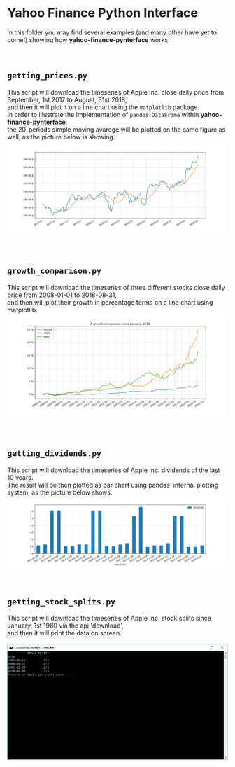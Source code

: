 # Yahoo Finance Python Interface


In this folder you may find several examples (and many other have yet to come!) showing how **yahoo-finance-pynterface** works.


<br />


## `getting_prices.py`
This script will download the timeseries of Apple Inc. close daily price from September, 1st 2017 to August, 31st 2018,<br />
and then it will plot it on a line chart using the `matplotlib` package.<br />
In order to illustrate the implementation of `pandas.DataFrame` within **yahoo-finance-pynterface**,<br />
the 20-periods simple moving avarege will be plotted on the same figure as well, as the picture below is showing.
![result](resources/getting_prices.png)


<br />


## `growth_comparison.py`
This script will download the timeseries of three different stocks close daily price from 2008-01-01 to 2018-08-31,<br />
and then will plot their growth in percentage terms on a line chart using matplotlib.
![result](resources/growth_comparison.png)


<br />


## `getting_dividends.py`
This script will download the timeseries of Apple Inc. dividends of the last 10 years.<br />
The result will be then plotted as bar chart using pandas' internal plotting system, as the picture below shows.
![result](resources/getting_dividends.png)


<br />


## `getting_stock_splits.py`
This script will download the timeseries of Apple Inc. stock splits since January, 1st 1980 via the api 'download',<br />
and then it will print the data on screen.<br />
<br />
![result](resources/getting_splits.png)
